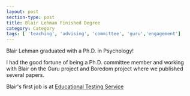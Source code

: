 ```yaml
---
layout: post
section-type: post
title: Blair Lehman Finished Degree
category: Category
tags: [ 'teaching', 'advising', 'committee', 'guru','engagement']
---
```

Blair Lehman graduated with a Ph.D.  in Psychology!

I had the good fortune of being a Ph.D. committee member and working with Blair on the Guru project and Boredom project where we published several papers.

Blair's first job is at [Educational Testing Service](https://sites.google.com/site/blairlehman/)
